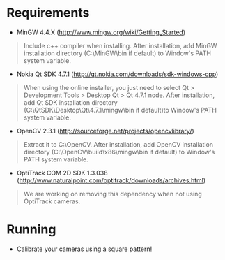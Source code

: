 # Requirements #

  * MinGW 4.4.X (http://www.mingw.org/wiki/Getting_Started)
> Include c++ compiler when installing. After installation, add MinGW installation directory (C:\MinGW\bin if default) to Window's PATH system variable.

  * Nokia Qt SDK 4.7.1 (http://qt.nokia.com/downloads/sdk-windows-cpp)
> When using the online installer, you just need to select Qt > Development Tools > Desktop Qt > Qt 4.7.1 node. After installation, add Qt SDK installation directory (C:\QtSDK\Desktop\Qt\4.7.1\mingw\bin if default)to Window's PATH system variable.

  * OpenCV 2.3.1 (http://sourceforge.net/projects/opencvlibrary/)
> Extract it to C:\OpenCV. After installation, add OpenCV installation directory (C:\OpenCV\build\x86\mingw\bin if default) to Window's PATH system variable.

  * OptiTrack COM 2D SDK 1.3.038 (http://www.naturalpoint.com/optitrack/downloads/archives.html)
> We are working on removing this dependency when not using OptiTrack cameras.

# Running #

  * Calibrate your cameras using a square pattern!